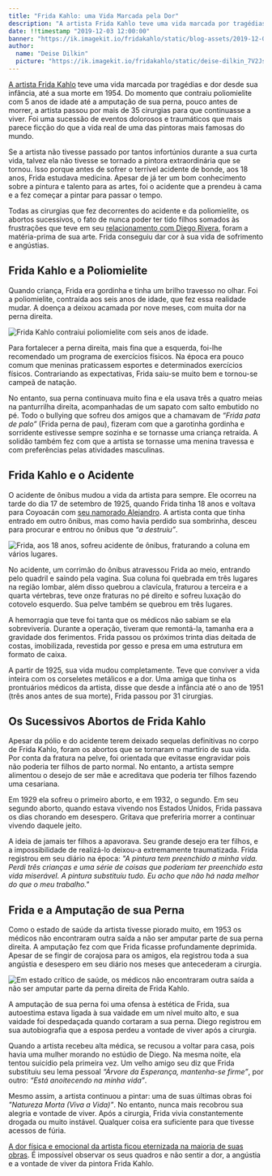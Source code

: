```yaml
---
title: "Frida Kahlo: uma Vida Marcada pela Dor"
description: "A artista Frida Kahlo teve uma vida marcada por tragédias e dor desde sua infância, até a sua morte em 1954. Descubra pelo o que ela passou."
date: !!timestamp "2019-12-03 12:00:00"
banner: "https://ik.imagekit.io/fridakahlo/static/blog-assets/2019-12-03-frida-kahlo-uma-vida-marcada-pela-dor/frida-kahlo-uma-vida-marcada-pela-dor_ByFGWCs16.png"
author:
  name: "Deise Dilkin"
  picture: "https://ik.imagekit.io/fridakahlo/static/deise-dilkin_7V2JsjZhA.jpg"
---
```


[A artista Frida Kahlo](https://fridakahlo.com.br/quem-foi-frida-kahlo/quem-foi-frida-kahlo-a-revolucionaria-pintora-mexicana) teve uma vida marcada por tragédias e dor desde sua infância, até a sua morte em 1954. Do momento que contraiu poliomielite com 5 anos de idade até a amputação de sua perna, pouco antes de morrer, a artista passou por mais de 35 cirurgias para que continuasse a viver. Foi uma sucessão de eventos dolorosos e traumáticos que mais parece ficção do que a vida real de uma das pintoras mais famosas do mundo.

Se a artista não tivesse passado por tantos infortúnios durante a sua curta vida, talvez ela não tivesse se tornado a pintora extraordinária que se tornou. Isso porque antes de sofrer o terrível acidente de bonde, aos 18 anos, Frida estudava medicina. Apesar de já ter um bom conhecimento sobre a pintura e talento para as artes, foi o acidente que a prendeu à cama e a fez começar a pintar para passar o tempo.

Todas as cirurgias que fez decorrentes do acidente e da poliomielite, os abortos sucessivos, o fato de nunca poder ter tido filhos somados às frustrações que teve em seu [relacionamento com Diego Rivera](https://fridakahlo.com.br/quem-foi-frida-kahlo/frida-kahlo-e-diego-rivera-uma-torrida-historia-de-amor), foram a matéria-prima de sua arte. Frida conseguiu dar cor à sua vida de sofrimento e angústias.

## Frida Kahlo e a Poliomielite

Quando criança, Frida era gordinha e tinha um brilho travesso no olhar. Foi a poliomielite, contraída aos seis anos de idade, que fez essa realidade mudar. A doença a deixou acamada por nove meses, com muita dor na perna direita.

![Frida Kahlo contraiui poliomielite com seis anos de idade.](https://ik.imagekit.io/fridakahlo/static/blog-assets/2019-12-03-frida-kahlo-uma-vida-marcada-pela-dor/frida-kahlo-crianca-e-a-poliomelite_IKycvN0wx.jpg)

Para fortalecer a perna direita, mais fina que a esquerda, foi-lhe recomendado um programa de exercícios físicos. Na época era pouco comum que meninas praticassem esportes e determinados exercícios físicos. Contrariando as expectativas, Frida saiu-se muito bem e tornou-se campeã de natação.

No entanto, sua perna continuava muito fina e ela usava três a quatro meias na panturrilha direita, acompanhadas de um sapato com salto embutido no pé. Todo o bullying que sofreu dos amigos que a chamavam de _“Frida pata de palo”_ (Frida perna de pau), fizeram com que a garotinha gordinha e sorridente estivesse sempre sozinha e se tornasse uma criança retraída. A solidão também fez com que a artista se tornasse uma menina travessa e com preferências pelas atividades masculinas.

## Frida Kahlo e o Acidente

O acidente de ônibus mudou a vida da artista para sempre. Ele ocorreu na tarde do dia 17 de setembro de 1925, quando Frida tinha 18 anos e voltava para Coyoacán com [seu namorado Alejandro](https://fridakahlo.com.br/quem-foi-frida-kahlo/os-outros-amores-da-vida-de-frida-kahlo). A artista conta que tinha entrado em outro ônibus, mas como havia perdido sua sombrinha, desceu para procurar e entrou no ônibus que _“a destruiu”_.

![Frida, aos 18 anos, sofreu acidente de ônibus, fraturando a coluna em vários lugares.](https://ik.imagekit.io/fridakahlo/static/blog-assets/2019-12-03-frida-kahlo-uma-vida-marcada-pela-dor/frida-kahlo-deitada-de-costas-em-cama-de-hospital_f9d661lky.jpg)

No acidente, um corrimão do ônibus atravessou Frida ao meio, entrando pelo quadril e saindo pela vagina. Sua coluna foi quebrada em três lugares na região lombar, além disso quebrou a clavícula, fraturou a terceira e a quarta vértebras, teve onze fraturas no pé direito e sofreu luxação do cotovelo esquerdo. Sua pelve também se quebrou em três lugares.

A hemorragia que teve foi tanta que os médicos não sabiam se ela sobreviveria. Durante a operação, tiveram que remontá-la, tamanha era a gravidade dos ferimentos. Frida passou os próximos trinta dias deitada de costas, imobilizada, revestida por gesso e presa em uma estrutura em formato de caixa.

A partir de 1925, sua vida mudou completamente. Teve que conviver a vida inteira com os corseletes metálicos e a dor. Uma amiga que tinha os prontuários médicos da artista, disse que desde a infância até o ano de 1951 (três anos antes de sua morte), Frida passou por 31 cirurgias.

## Os Sucessivos Abortos de Frida Kahlo

Apesar da pólio e do acidente terem deixado sequelas definitivas no corpo de Frida Kahlo, foram os abortos que se tornaram o martírio de sua vida. Por conta da fratura na pelve, foi orientada que evitasse engravidar pois não poderia ter filhos de parto normal. No entanto, a artista sempre alimentou o desejo de ser mãe e acreditava que poderia ter filhos fazendo uma cesariana.

Em 1929 ela sofreu o primeiro aborto, e em 1932, o segundo. Em seu segundo aborto, quando estava vivendo nos Estados Unidos, Frida passava os dias chorando em desespero. Gritava que preferiria morrer a continuar vivendo daquele jeito.

A ideia de jamais ter filhos a apavorava. Seu grande desejo era ter filhos, e a impossibilidade de realizá-lo deixou-a extremamente traumatizada. Frida registrou em seu diário na época: _"A pintura tem preenchido a minha vida. Perdi três crianças e uma série de coisas que poderiam ter preenchido esta vida miserável. A pintura substituiu tudo. Eu acho que não há nada melhor do que o meu trabalho."_

## Frida e a Amputação de sua Perna

Como o estado de saúde da artista tivesse piorado muito, em 1953 os médicos não encontraram outra saída a não ser amputar parte de sua perna direita. A amputação fez com que Frida ficasse profundamente deprimida. Apesar de se fingir de corajosa para os amigos, ela registrou toda a sua angústia e desespero em seu diário nos meses que antecederam a cirurgia.

![Em estado crítico de saúde, os médicos não encontraram outra saída a não ser amputar parte da perna direita de Frida Kahlo.](https://ik.imagekit.io/fridakahlo/static/blog-assets/2019-12-03-frida-kahlo-uma-vida-marcada-pela-dor/frida-kahlo-e-diego-rivera_tuqpDVnDs.png)

A amputação de sua perna foi uma ofensa à estética de Frida, sua autoestima estava ligada à sua vaidade em um nível muito alto, e sua vaidade foi despedaçada quando cortaram a sua perna. Diego registrou em sua autobiografia que a esposa perdeu a vontade de viver após a cirurgia.

Quando a artista recebeu alta médica, se recusou a voltar para casa, pois havia uma mulher morando no estúdio de Diego. Na mesma noite, ela tentou suicídio pela primeira vez. Um velho amigo seu diz que Frida substituiu seu lema pessoal _“Árvore da Esperança, mantenha-se firme”_, por outro: _“Está anoitecendo na minha vida”_.

Mesmo assim, a artista continuou a pintar: uma de suas últimas obras foi _"Natureza Morta (Viva a Vida)"_. No entanto, nunca mais recobrou sua alegria e vontade de viver. Após a cirurgia, Frida vivia constantemente drogada ou muito instável. Qualquer coisa era suficiente para que tivesse acessos de fúria.

[A dor física e emocional da artista ficou eternizada na maioria de suas obras](https://fridakahlo.com.br/quem-foi-frida-kahlo/frida-kahlo-e-suas-principais-obras). É impossível observar os seus quadros e não sentir a dor, a angústia e a vontade de viver da pintora Frida Kahlo.
